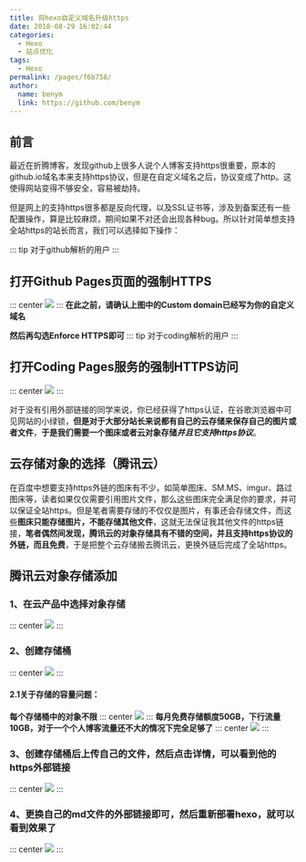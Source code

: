 ```yaml
---
title: 将hexo自定义域名升级https
date: 2018-08-29 16:02:44
categories: 
  - Hexo
  - 站点优化
tags: 
  - Hexo
permalink: /pages/f6b758/
author: 
  name: benym
  link: https://github.com/benym
---
```


## 前言

最近在折腾博客，发现github上很多人说个人博客支持https很重要，原本的github.io域名本来支持https协议，但是在自定义域名之后，协议变成了http。这使得网站变得不够安全，容易被劫持。

但是网上的支持https很多都是反向代理，以及SSL证书等，涉及到备案还有一些配置操作，算是比较麻烦，期间如果不对还会出现各种bug。所以针对简单想支持全站https的站长而言，我们可以选择如下操作：

<!--more-->
::: tip
对于github解析的用户
:::
## 打开Github Pages页面的强制HTTPS
::: center
![](https://image-1-1257237419.cos.ap-chongqing.myqcloud.com/httpsupdate/hexo%E5%8D%87%E7%BA%A7https-1.png)
:::
**在此之前，请确认上图中的Custom domain已经写为你的自定义域名**

**然后再勾选Enforce HTTPS即可**
::: tip
对于coding解析的用户
:::
## 打开Coding Pages服务的强制HTTPS访问
::: center
![](https://image-1-1257237419.cos.ap-chongqing.myqcloud.com/httpsupdate/hexo%E5%8D%87%E7%BA%A7https-2.png)
:::


对于没有引用外部链接的同学来说，你已经获得了https认证，在谷歌浏览器中可见网站的小绿锁，**但是对于大部分站长来说都有自己的云存储来保存自己的图片或者文件**，**于是我们需要一个图床或者云对象存储*并且它支持https协议***。

## 云存储对象的选择（腾讯云）

在百度中想要支持https外链的图床有不少，如简单图床、SM.MS、imgur、路过图床等，读者如果仅仅需要引用图片文件，那么这些图床完全满足你的要求，并可以保证全站https。但是笔者需要存储的不仅仅是图片，有事还会存储文件，而这些**图床只能存储图片，不能存储其他文件**，这就无法保证我其他文件的https链接，**笔者偶然间发现，腾讯云的对象存储具有不错的空间，并且支持https协议的外链，而且免费**，于是把整个云存储搬去腾讯云，更换外链后完成了全站https。

## 腾讯云对象存储添加

### 1、在云产品中选择对象存储
::: center
![](https://image-1-1257237419.cos.ap-chongqing.myqcloud.com/httpsupdate/hexo%E5%8D%87%E7%BA%A7https-3.png)
:::
### 2、创建存储桶
::: center
![](https://image-1-1257237419.cos.ap-chongqing.myqcloud.com/httpsupdate/hexo%E5%8D%87%E7%BA%A7https-4.png)
:::
#### 2.1关于存储的容量问题：

**每个存储桶中的对象不限**
::: center
![](https://image-1-1257237419.cos.ap-chongqing.myqcloud.com/httpsupdate/hexo%E5%8D%87%E7%BA%A7https-6.png)
:::
**每月免费存储额度50GB，下行流量10GB，对于一个个人博客流量还不大的情况下完全足够了**
::: center
![](https://image-1-1257237419.cos.ap-chongqing.myqcloud.com/httpsupdate/hexo%E5%8D%87%E7%BA%A7https-7.png)
:::
### 3、创建存储桶后上传自己的文件，然后点击**详情**，可以看到他的https外部链接
::: center
![](https://image-1-1257237419.cos.ap-chongqing.myqcloud.com/httpsupdate/hexo%E5%8D%87%E7%BA%A7https-5.png)
:::
### 4、更换自己的md文件的外部链接即可，然后重新部署hexo，就可以看到效果了
::: center
![](https://image-1-1257237419.cos.ap-chongqing.myqcloud.com/httpsupdate/https.png)
:::
